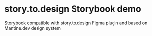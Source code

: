 # story.to.design Storybook demo

Storybook compatible with story.to.design Figma plugin and based on Mantine.dev design system
